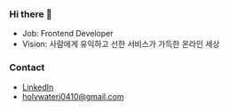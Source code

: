 ### Hi there 👋

- Job: Frontend Developer
- Vision: 사람에게 유익하고 선한 서비스가 가득한 온라인 세상

### Contact

- [LinkedIn](https://www.linkedin.com/in/holywater-jeong/)
- holywaterj0410@gmail.com
